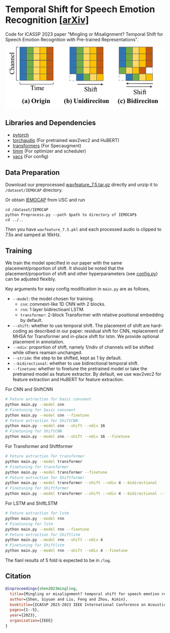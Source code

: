 # Temporal Shift for Speech Emotion Recognition [[arXiv]](https://arxiv.org/abs/2302.13277)
Code for ICASSP 2023 paper "Mingling or Misalignment? Temporal Shift for Speech Emotion Recognition with Pre-trained Representations". 

![Shift](Shift.png)

## Libraries and Dependencies
 - [pytorch](https://github.com/pytorch/pytorch)
 - [torchaudio](https://github.com/pytorch/audio) (For pretrained wav2vec2 and HuBERT)
 - [transformers](https://huggingface.co) (For Specaugment)
 - [timm](https://github.com/huggingface/pytorch-image-models) (For optimizer and scheduler)
 - [yacs](https://github.com/rbgirshick/yacs) (For config)

## Data Preparation

Download our preprocessed [wavfeature_7.5.tar.gz](https://drive.google.com/file/d/1qmeyCw9Bq75Akewb0u6hrZFiwg_KDUtG/view?usp=share_link) directly and unzip it to `/dataset/IEMOCAP` directory.

Or obtain [IEMOCAP](https://sail.usc.edu/iemocap/) from USC and run

```
cd /dataset/IEMOCAP
python Preprocess.py --path $path to directory of IEMOCAP$
cd ../..
```

Then you have `wavfeature_7.5.pkl` and each processed audio is clipped to 7.5s and samped at 16kHz.

## Training

We train the model specified in our paper with the same placement/proportion of shift. It should be noted that the placement/proportion of shift and other hyperparameters (see [config.py](config.py)) can be adjusted flexibly.

Key arguments for easy config modification in `main.py` are as follows,

* `--model`: the model chosen for training.
  * `cnn`: convnext-like 1D CNN with 2 blocks.
  * `rnn`: 1 layer bidirectioanl LSTM.
  * `transformer`: 2-block Transformer with relative positional embedding by default.
* `--shift`: whether to use temporal shift. The placement of shift are hard-coding as described in our paper: residual shift for CNN, replacement of MHSA for Transformer and in-place shift for lstm. We provide optional placement in annotation.
* `--ndiv`: proportion of shift, namely 1/ndiv of channels will be shifted while others reamain unchanged.
* `--stride`: the step to be shifted, kept as 1 by default.
* `--bidirectional`: whether to use bidirectional temporal shift.
* `--finetune`: whether to finetune the pretrained model or take the pretrained model as feature extractor. By default, we use wav2vec2 for feature extraction and HuBERT for feature extraction.

For CNN and ShiftCNN

```bash
# Feture extraction for basic convnext
python main.py --model cnn
# Finetuning for basic convnext
python main.py --model cnn --finetune
# Feture extraction for ShiftCNN
python main.py --model cnn --shift --ndiv 16
# Finetuning for ShiftCNN
python main.py --model cnn --shift --ndiv 16 --finetune
```

For Transformer and Shiftformer

```bash
# Feture extraction for transformer
python main.py --model transformer
# Finetuning for transformer
python main.py --model transformer --finetune
# Feture extraction for Shiftformer
python main.py --model transformer --shift --ndiv 4 --bidirectional
# Finetuning for Shiftformer
python main.py --model transformer --shift --ndiv 4 --bidirectional --finetune
```

For LSTM and ShiftLSTM

```bash
# Feture extraction for lstm
python main.py --model rnn
# Finetuning for lstm
python main.py --model rnn --finetune
# Feture extraction for Shiftlstm
python main.py --model rnn --shift --ndiv 4
# Finetuning for Shiftlstm
python main.py --model rnn --shift --ndiv 4 --finetune
```

The fianl results of 5 fold is expected to be in `/log`.

## Citation
```bibtex
@inproceedings{shen2023mingling,
  title={Mingling or misalignment? temporal shift for speech emotion recognition with pre-trained representations},
  author={Shen, Siyuan and Liu, Feng and Zhou, Aimin},
  booktitle={ICASSP 2023-2023 IEEE International Conference on Acoustics, Speech and Signal Processing (ICASSP)},
  pages={1--5},
  year={2023},
  organization={IEEE}
}
```
